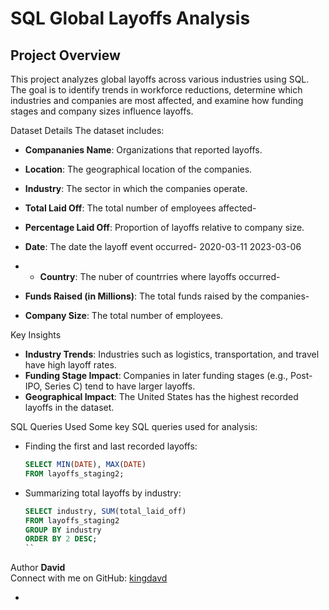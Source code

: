 # SQL Global Layoffs Analysis

## Project Overview
This project analyzes global layoffs across various industries using SQL. The goal is to identify trends in workforce reductions, determine which industries and companies are most affected, and examine how funding stages and company sizes influence layoffs.

Dataset Details
The dataset includes:
- **Compananies Name**: Organizations that reported layoffs.
- **Location**: The geographical location of the companies.
- **Industry**: The sector in which the companies operate.
- **Total Laid Off**: The total number of employees affected- 
- **Percentage Laid Off**: Proportion of layoffs relative to company size.
- **Date**: The date the layoff event occurred- 2020-03-11	2023-03-06
- - **Country**: The nuber of countrries where layoffs occurred- 
- **Funds Raised (in Millions)**: The total funds raised by the companies-

- **Company Size**: The total number of employees.

 Key Insights
- **Industry Trends**: Industries such as logistics, transportation, and travel have high layoff rates.
- **Funding Stage Impact**: Companies in later funding stages (e.g., Post-IPO, Series C) tend to have larger layoffs.
- **Geographical Impact**: The United States has the highest recorded layoffs in the dataset.

SQL Queries Used
Some key SQL queries used for analysis:
- Finding the first and last recorded layoffs:
  ```sql
  SELECT MIN(DATE), MAX(DATE)
  FROM layoffs_staging2;
  ```
- Summarizing total layoffs by industry:
  ```sql
  SELECT industry, SUM(total_laid_off)
  FROM layoffs_staging2
  GROUP BY industry
  ORDER BY 2 DESC;
  ``


 Author
**David**  
Connect with me on GitHub: [kingdavd](https://github.com/kingdavd)

-

